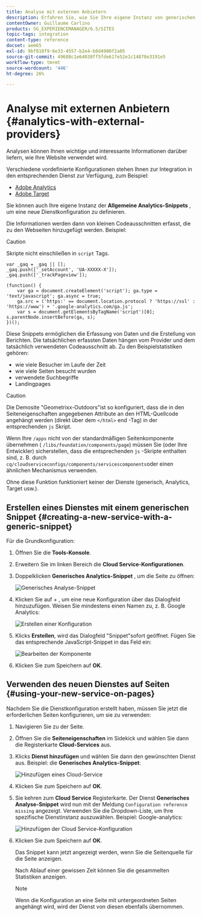 ```yaml
---
title: Analyse mit externen Anbietern
description: Erfahren Sie, wie Sie Ihre eigene Instanz von generischen Analytics-Snippets konfigurieren, um eine neue Dienstkonfiguration zu definieren.
contentOwner: Guillaume Carlino
products: SG_EXPERIENCEMANAGER/6.5/SITES
topic-tags: integration
content-type: reference
docset: aem65
exl-id: 9bf818f9-6e33-4557-b2e4-b0d4900f2a05
source-git-commit: 49688c1e64038ff5fde617e52e1c14878e3191e5
workflow-type: tm+mt
source-wordcount: '446'
ht-degree: 26%

---
```



# Analyse mit externen Anbietern {#analytics-with-external-providers}

Analysen können Ihnen wichtige und interessante Informationen darüber liefern, wie Ihre Website verwendet wird.

Verschiedene vordefinierte Konfigurationen stehen Ihnen zur Integration in den entsprechenden Dienst zur Verfügung, zum Beispiel:

* [Adobe Analytics](/help/sites-administering/adobeanalytics.md)
* [Adobe Target](/help/sites-administering/target.md)

Sie können auch Ihre eigene Instanz der **Allgemeine Analytics-Snippets** , um eine neue Dienstkonfiguration zu definieren.

Die Informationen werden dann von kleinen Codeausschnitten erfasst, die zu den Webseiten hinzugefügt werden. Beispiel:

>[!CAUTION]
>
>Skripte nicht einschließen in `script` Tags.

```
var _gaq = _gaq || [];
_gaq.push(['_setAccount', 'UA-XXXXX-X']);
_gaq.push(['_trackPageview']);

(function() {
    var ga = document.createElement('script'); ga.type = 'text/javascript'; ga.async = true;
    ga.src = ('https:' == document.location.protocol ? 'https://ssl' : 'https://www') + '.google-analytics.com/ga.js';
    var s = document.getElementsByTagName('script')[0]; s.parentNode.insertBefore(ga, s);
})();
```

Diese Snippets ermöglichen die Erfassung von Daten und die Erstellung von Berichten. Die tatsächlichen erfassten Daten hängen vom Provider und dem tatsächlich verwendeten Codeausschnitt ab. Zu den Beispielstatistiken gehören:

* wie viele Besucher im Laufe der Zeit
* wie viele Seiten besucht wurden
* verwendete Suchbegriffe
* Landingpages

>[!CAUTION]
>
>Die Demosite &quot;Geometrixx-Outdoors&quot;ist so konfiguriert, dass die in den Seiteneigenschaften angegebenen Attribute an den HTML-Quellcode angehängt werden (direkt über dem `</html>` end -Tag) in der entsprechenden `js` Skript.
>
>Wenn Ihre `/apps` nicht von der standardmäßigen Seitenkomponente übernehmen ( `/libs/foundation/components/page`) müssen Sie (oder Ihre Entwickler) sicherstellen, dass die entsprechenden `js` -Skripte enthalten sind, z. B. durch `cq/cloudserviceconfigs/components/servicescomponents`oder einen ähnlichen Mechanismus verwenden.
>
>Ohne diese Funktion funktioniert keiner der Dienste (generisch, Analytics, Target usw.).

## Erstellen eines Dienstes mit einem generischen Snippet {#creating-a-new-service-with-a-generic-snippet}

Für die Grundkonfiguration:

1. Öffnen Sie die **Tools-Konsole**.
1. Erweitern Sie im linken Bereich die **Cloud Service-Konfigurationen**.
1. Doppelklicken **Generisches Analytics-Snippet** , um die Seite zu öffnen:

   ![Generisches Analyse-Snippet](assets/analytics_genericoverview.png)

1. Klicken Sie auf + , um eine neue Konfiguration über das Dialogfeld hinzuzufügen. Weisen Sie mindestens einen Namen zu, z. B. Google Analytics:

   ![Erstellen einer Konfiguration](assets/analytics_addconfig.png)

1. Klicks **Erstellen**, wird das Dialogfeld &quot;Snippet&quot;sofort geöffnet. Fügen Sie das entsprechende JavaScript-Snippet in das Feld ein:

   ![Bearbeiten der Komponente](assets/analytics_snippet.png)

1. Klicken Sie zum Speichern auf **OK**.

## Verwenden des neuen Dienstes auf Seiten {#using-your-new-service-on-pages}

Nachdem Sie die Dienstkonfiguration erstellt haben, müssen Sie jetzt die erforderlichen Seiten konfigurieren, um sie zu verwenden:

1. Navigieren Sie zu der Seite.
1. Öffnen Sie die **Seiteneigenschaften** im Sidekick und wählen Sie dann die Registerkarte **Cloud-Services** aus.
1. Klicks **Dienst hinzufügen** und wählen Sie dann den gewünschten Dienst aus. Beispiel: die **Generisches Analytics-Snippet**:

   ![Hinzufügen eines Cloud-Service](assets/analytics_selectservice.png)

1. Klicken Sie zum Speichern auf **OK**.
1. Sie kehren zum **Cloud Service** Registerkarte. Der Dienst **Generisches Analyse-Snippet** wird nun mit der Meldung `Configuration reference missing` angezeigt. Verwenden Sie die Dropdown-Liste, um Ihre spezifische Dienstinstanz auszuwählen. Beispiel: Google-analytics:

   ![Hinzufügen der Cloud Service-Konfiguration](assets/analytics_selectspecificservice.png)

1. Klicken Sie zum Speichern auf **OK**.

   Das Snippet kann jetzt angezeigt werden, wenn Sie die Seitenquelle für die Seite anzeigen.

   Nach Ablauf einer gewissen Zeit können Sie die gesammelten Statistiken anzeigen.

   >[!NOTE]
   >
   >Wenn die Konfiguration an eine Seite mit untergeordneten Seiten angehängt wird, wird der Dienst von diesen ebenfalls übernommen.
